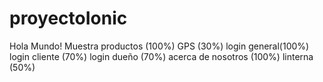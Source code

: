 # proyectoIonic
Hola Mundo!
Muestra productos (100%)
GPS (30%)
login general(100%)
login cliente (70%)
login dueño (70%)
acerca de nosotros (100%)
linterna (50%)
